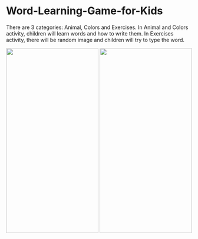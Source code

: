 # Word-Learning-Game-for-Kids
There are 3 categories: Animal, Colors and Exercises. In Animal and Colors activity, children will learn words and how to write them. In Exercises activity, there will be random image and children will try to type the word.

<img src="https://user-images.githubusercontent.com/60899740/113347257-9068af80-933d-11eb-87a3-6739e0c09d1f.gif" width="250" height="500"/>		<img src="https://user-images.githubusercontent.com/60899740/113347287-9f4f6200-933d-11eb-92bf-150f5dac2e17.gif" width="250" height="500"/>
